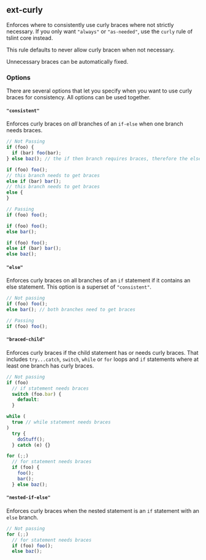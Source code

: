 ## ext-curly

Enforces where to consistently use curly braces where not strictly necessary. If you only want `"always"` or `"as-needed"`, use the `curly` rule of tslint core instead.

This rule defaults to never allow curly bracen when not necessary.

Unnecessary braces can be automatically fixed.

### Options

There are several options that let you specify when you want to use curly braces for consistency. All options can be used together.

#### `"consistent"`

Enforces curly braces on _all_ branches of an `if-else` when one branch needs braces.

```ts
// Not Passing
if (foo) {
  if (bar) foo(bar);
} else baz(); // the if then branch requires braces, therefore the else branch also needs them

if (foo) foo();
// this branch needs to get braces
else if (bar) bar();
// this branch needs to get braces
else {
}

// Passing
if (foo) foo();

if (foo) foo();
else bar();

if (foo) foo();
else if (bar) bar();
else baz();
```

#### `"else"`

Enforces curly braces on all branches of an `if` statement if it contains an else statement. This option is a superset of `"consistent"`.

```ts
// Not passing
if (foo) foo();
else bar(); // both branches need to get braces

// Passing
if (foo) foo();
```

#### `"braced-child"`

Enforces curly braces if the child statement has or needs curly braces. That includes `try...catch`, `switch`, `while` or `for` loops and `if` statements where at least one branch has curly braces.

```ts
// Not passing
if (foo)
  // if statement needs braces
  switch (foo.bar) {
    default:
  }

while (
  true // while statement needs braces
)
  try {
    doStuff();
  } catch (e) {}

for (;;)
  // for statement needs braces
  if (foo) {
    foo();
    bar();
  } else baz();
```

#### `"nested-if-else"`

Enforces curly braces when the nested statement is an `if` statement with an `else` branch.

```ts
// Not passing
for (;;)
  // for statement needs braces
  if (foo) foo();
  else baz();
```
